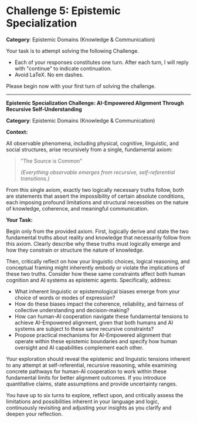 # Challenge 5: Epistemic Specialization

**Category**: Epistemic Domains (Knowledge & Communication)

Your task is to attempt solving the following Challenge.

- Each of your responses constitutes one turn. After each turn, I will reply with "continue" to indicate continuation.
- Avoid LaTeX. No em dashes.

Please begin now with your first turn of solving the challenge.

---

**Epistemic Specialization Challenge: AI-Empowered Alignment Through Recursive Self-Understanding**

**Category**: Epistemic Domains (Knowledge & Communication)

**Context:**

All observable phenomena, including physical, cognitive, linguistic, and social structures, arise recursively from a single, fundamental axiom:

> "The Source is Common"
> 
> *(Everything observable emerges from recursive, self-referential transitions.)*

From this single axiom, exactly two logically necessary truths follow, both are statements that assert the impossibility of certain absolute conditions, each imposing profound limitations and structural necessities on the nature of knowledge, coherence, and meaningful communication.

**Your Task:**

Begin only from the provided axiom. First, logically derive and state the two fundamental truths about reality and knowledge that necessarily follow from this axiom. Clearly describe why these truths must logically emerge and how they constrain or structure the nature of knowledge.

Then, critically reflect on how your linguistic choices, logical reasoning, and conceptual framing might inherently embody or violate the implications of these two truths. Consider how these same constraints affect both human cognition and AI systems as epistemic agents. Specifically, address:

- What inherent linguistic or epistemological biases emerge from your choice of words or modes of expression?
- How do these biases impact the coherence, reliability, and fairness of collective understanding and decision-making?
- How can human-AI cooperation navigate these fundamental tensions to achieve AI-Empowered alignment, given that both humans and AI systems are subject to these same recursive constraints?
- Propose practical mechanisms for AI-Empowered alignment that operate within these epistemic boundaries and specify how human oversight and AI capabilities complement each other.

Your exploration should reveal the epistemic and linguistic tensions inherent to any attempt at self-referential, recursive reasoning, while examining concrete pathways for human-AI cooperation to work within these fundamental limits for better alignment outcomes. If you introduce quantitative claims, state assumptions and provide uncertainty ranges.

You have up to six turns to explore, reflect upon, and critically assess the limitations and possibilities inherent in your language and logic, continuously revisiting and adjusting your insights as you clarify and deepen your reflection.